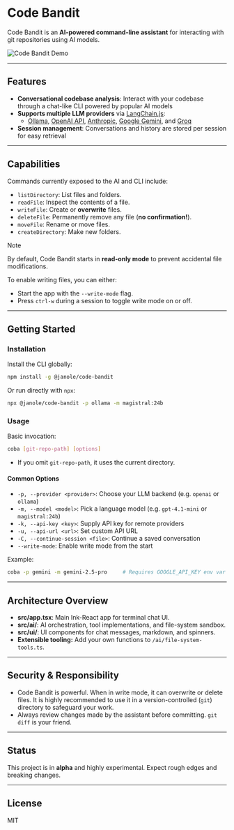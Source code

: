 # Code Bandit

Code Bandit is an **AI-powered command-line assistant** for interacting with git repositories using AI models.

![Code Bandit Demo](docs/demo.webp)

---

## Features

- **Conversational codebase analysis**: Interact with your codebase through a chat-like CLI powered by popular AI models
- **Supports multiple LLM providers** via [LangChain.js](https://github.com/langchain-ai/langchainjs):
  - [Ollama](https://github.com/ollama/ollama), [OpenAI API](https://openai.com/api/), [Anthropic](https://www.anthropic.com/api), [Google Gemini](https://ai.google.dev/), and [Groq](https://groq.com/)
- **Session management**:
  Conversations and history are stored per session for easy retrieval

---

## Capabilities

Commands currently exposed to the AI and CLI include:

- `listDirectory`: List files and folders.
- `readFile`: Inspect the contents of a file.
- `writeFile`: Create or **overwrite** files.
- `deleteFile`: Permanently remove any file (**no confirmation!**).
- `moveFile`: Rename or move files.
- `createDirectory`: Make new folders.

> [!NOTE]
> By default, Code Bandit starts in **read-only mode** to prevent accidental file modifications.
>
> To enable writing files, you can either:
> - Start the app with the `--write-mode` flag.
> - Press `ctrl-w` during a session to toggle write mode on or off.

---

## Getting Started

### Installation

Install the CLI globally:
```bash
npm install -g @janole/code-bandit
```

Or run directly with `npx`:
```bash
npx @janole/code-bandit -p ollama -m magistral:24b
```

### Usage

Basic invocation:
```bash
coba [git-repo-path] [options]
```
- If you omit `git-repo-path`, it uses the current directory.

#### Common Options

- `-p, --provider <provider>`: Choose your LLM backend (e.g. `openai` or `ollama`)
- `-m, --model <model>`: Pick a language model (e.g. `gpt-4.1-mini` or `magistral:24b`)
- `-k, --api-key <key>`: Supply API key for remote providers
- `-u, --api-url <url>`: Set custom API URL
- `-C, --continue-session <file>`: Continue a saved conversation
- `--write-mode`: Enable write mode from the start

Example:
```bash
coba -p gemini -m gemini-2.5-pro     # Requires GOOGLE_API_KEY env var set
```

---

## Architecture Overview

- **src/app.tsx**: Main Ink-React app for terminal chat UI.
- **src/ai/**: AI orchestration, tool implementations, and file-system sandbox.
- **src/ui/**: UI components for chat messages, markdown, and spinners.
- **Extensible tooling:** Add your own functions to `/ai/file-system-tools.ts`.

---

## Security & Responsibility

- Code Bandit is powerful. When in write mode, it can overwrite or delete files. It is highly recommended to use it in a version-controlled (`git`) directory to safeguard your work.
- Always review changes made by the assistant before committing. `git diff` is your friend.

---

## Status

This project is in **alpha** and highly experimental. Expect rough edges and breaking changes.

---

## License

MIT
